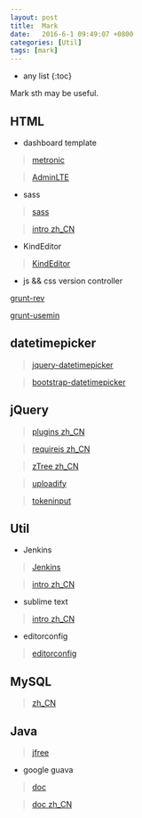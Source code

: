 ```yaml
---
layout: post
title:  Mark
date:   2016-6-1 09:49:07 +0800
categories: [Util]
tags: [mark]
---
```

* any list
{:toc}

Mark sth may be useful.

## HTML

- dashboard template

> [metronic](http://www.metronic.com/)

> [AdminLTE](https://www.almsaeedstudio.com/)

- sass

> [sass](http://sass-lang.com/)

> [intro zh_CN](http://sass.bootcss.com/docs/sass-reference/)

- KindEditor

> [KindEditor](http://kindeditor.net/demo.php)

- js && css version controller

[grunt-rev](https://github.com/cbas/grunt-rev)

[grunt-usemin](https://github.com/yeoman/grunt-usemin)

## datetimepicker

> [jquery-datetimepicker](http://xdsoft.net/jqplugins/datetimepicker)

> [bootstrap-datetimepicker](http://www.malot.fr/bootstrap-datetimepicker/)

## jQuery

> [plugins zh_CN](http://www.jq22.com/)

> [requirejs zh_CN](http://www.requirejs.cn/)

> [zTree zh_CN](http://www.ztree.me/v3/main.php#_zTreeInfo)

> [uploadify](http://www.uploadify.com/demos/)

> [tokeninput](http://loopj.com/jquery-tokeninput/)


## Util

- Jenkins

> [Jenkins](https://jenkins.io/index.html)

> [intro zh_CN](http://blog.csdn.net/john_cdy/article/details/7738393)

- sublime text

> [intro zh_CN](http://lucida.me/blog/sublime-text-complete-guide/)



- editorconfig

> [editorconfig](http://editorconfig.org/)

## MySQL

> [zh_CN](http://c.biancheng.net/cpp/html/1456.html)

## Java

> [jfree](http://www.jfree.org)

- google guava

> [doc](https://github.com/google/guava/wiki)

> [doc zh_CN](http://ifeve.com/google-guava/)





